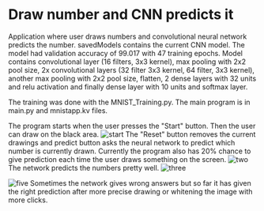 # Draw number and CNN predicts it
Application where user draws numbers and convolutional neural network predicts the number.
savedModels contains the current CNN model. The model had validation accuracy of 99.017 with 47 training epochs. Model contains convolutional layer (16 filters, 3x3 kernel), max pooling with 2x2 pool size, 2x convolutional layers (32 filter 3x3 kernel, 64 filter, 3x3 kernel), another max pooling with 2x2 pool size, flatten, 2 dense layers with 32 units and relu activation and finally dense layer with 10 units and softmax layer.

The training was done with the MNIST_Training.py.
The main program is in main.py and mnistapp.kv files.


The program starts when the user presses the "Start" button. Then the user can draw on the black area.
![start](https://github.com/Jarsse/NumberDrawingKivyMnist/blob/main/images/start.png?raw=true)
The "Reset" button removes the current drawings and predict button asks the neural network to predict which number is currently drawn. 
Currently the program also has 20% chance to give prediction each time the user draws something on the screen.
![two](https://github.com/Jarsse/NumberDrawingKivyMnist/blob/main/images/two.png?raw=true)
The network predicts the numbers pretty well.
![three](https://github.com/Jarsse/NumberDrawingKivyMnist/blob/main/images/three.png?raw=true)

![five](https://github.com/Jarsse/NumberDrawingKivyMnist/blob/main/images/five.png?raw=true)
Sometimes the network gives wrong answers but so far it has given the right prediction after more precise drawing or whitening the image with more clicks.
